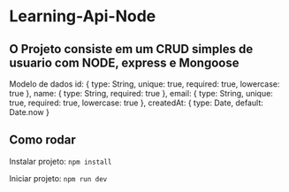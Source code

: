 # Learning-Api-Node
## O Projeto consiste em um CRUD simples de usuario com NODE, express e Mongoose

Modelo de dados
id: {
  type: String,
  unique: true,
  required: true,
  lowercase: true
},
name: {
  type: String,
  required: true
},
email: {
  type: String,
  unique: true,
  required: true,
  lowercase: true
},
createdAt: {
  type: Date,
  default: Date.now
}

## Como rodar

Instalar projeto:
`npm install`

Iniciar projeto:
`npm run dev`
